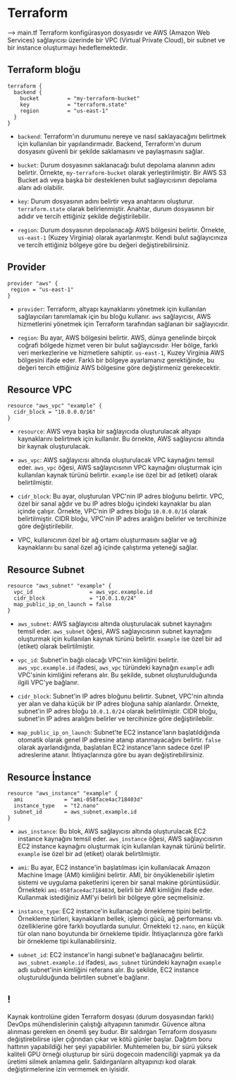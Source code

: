 # Terraform

--> main.tf Terraform konfigürasyon dosyasıdır ve AWS (Amazon Web Services) sağlayıcısı üzerinde bir VPC (Virtual Private Cloud), bir subnet ve bir instance oluşturmayı hedeflemektedir. 

## Terraform bloğu

```hcl
terraform {
  backend {
    bucket         = "my-terraform-bucket"
    key            = "terraform.state"
    region         = "us-east-1"
  }
}
```

- `backend`: Terraform'ın durumunu nereye ve nasıl saklayacağını belirtmek için kullanılan bir yapılandırmadır. Backend, Terraform'ın durum dosyasını güvenli bir şekilde saklamasını ve paylaşmasını sağlar.

- `bucket`: Durum dosyasının saklanacağı bulut depolama alanının adını belirtir. Örnekte, `my-terraform-bucket` olarak yerleştirilmiştir. Bir AWS S3 Bucket adı veya başka bir desteklenen bulut sağlayıcısının depolama alanı adı olabilir.

- `key`: Durum dosyasının adını belirtir veya anahtarını oluşturur. `terraform.state` olarak belirlenmiştir. Anahtar, durum dosyasının bir adıdır ve tercih ettiğiniz şekilde değiştirilebilir.

- `region`: Durum dosyasının depolanacağı AWS bölgesini belirtir. Örnekte, `us-east-1` (Kuzey Virginia) olarak ayarlanmıştır. Kendi bulut sağlayıcınıza ve tercih ettiğiniz bölgeye göre bu değeri değiştirebilirsiniz.

## Provider

```hcl
provider "aws" {
 region = "us-east-1"
}
```

- `provider`: Terraform, altyapı kaynaklarını yönetmek için kullanılan sağlayıcıları tanımlamak için bu bloğu kullanır. `aws` sağlayıcısı, AWS hizmetlerini yönetmek için Terraform tarafından sağlanan bir sağlayıcıdır.

- `region`: Bu ayar, AWS bölgesini belirtir. AWS, dünya genelinde birçok coğrafi bölgede hizmet veren bir bulut sağlayıcısıdır. Her bölge, farklı veri merkezlerine ve hizmetlere sahiptir. `us-east-1`, Kuzey Virginia AWS bölgesini ifade eder. Farklı bir bölgeye ayarlamanız gerektiğinde, bu değeri tercih ettiğiniz AWS bölgesine göre değiştirmeniz gerekecektir.

## Resource VPC

```hcl
resource "aws_vpc" "example" {
  cidr_block = "10.0.0.0/16"
}
```

- `resource`: AWS veya başka bir sağlayıcıda oluşturulacak altyapı kaynaklarını belirtmek için kullanılır. Bu örnekte, AWS sağlayıcısı altında bir kaynak oluşturulacak.

- `aws_vpc`: AWS sağlayıcısı altında oluşturulacak VPC kaynağını temsil eder. `aws_vpc` öğesi, AWS sağlayıcısının VPC kaynağını oluşturmak için kullanılan kaynak türünü belirtir. `example` ise özel bir ad (etiket) olarak belirtilmiştir.

- `cidr_block`: Bu ayar, oluşturulan VPC'nin IP adres bloğunu belirtir. VPC, özel bir sanal ağdır ve bu IP adres bloğu içindeki kaynaklar bu alan içinde çalışır. Örnekte, VPC'nin IP adres bloğu `10.0.0.0/16` olarak belirtilmiştir. CIDR bloğu, VPC'nin IP adres aralığını belirler ve tercihinize göre değiştirilebilir.

- VPC, kullanıcının özel bir ağ ortamı oluşturmasını sağlar ve ağ kaynaklarını bu sanal özel ağ içinde çalıştırma yeteneği sağlar.

## Resource Subnet

```hcl
resource "aws_subnet" "example" {
  vpc_id                  = aws_vpc.example.id
  cidr_block              = "10.0.1.0/24"
  map_public_ip_on_launch = false
}
```

- `aws_subnet`: AWS sağlayıcısı altında oluşturulacak subnet kaynağını temsil eder. `aws_subnet` öğesi, AWS sağlayıcısının subnet kaynağını oluşturmak için kullanılan kaynak türünü belirtir. `example` ise özel bir ad (etiket) olarak belirtilmiştir.

- `vpc_id`: Subnet'in bağlı olacağı VPC'nin kimliğini belirtir. `aws_vpc.example.id` ifadesi, `aws_vpc` türündeki kaynağın `example` adlı VPC'sinin kimliğini referans alır. Bu şekilde, subnet oluşturulduğunda ilgili VPC'ye bağlanır.

- `cidr_block`: Subnet'in IP adres bloğunu belirtir. Subnet, VPC'nin altında yer alan ve daha küçük bir IP adres bloğuna sahip alanlardır. Örnekte, subnet'in IP adres bloğu `10.0.1.0/24` olarak belirtilmiştir. CIDR bloğu, subnet'in IP adres aralığını belirler ve tercihinize göre değiştirilebilir.

- `map_public_ip_on_launch`: Subnet'te EC2 instance'ların başlatıldığında otomatik olarak genel IP adresine atanıp atanmayacağını belirtir. `false` olarak ayarlandığında, başlatılan EC2 instance'ların sadece özel IP adreslerine atanır. İhtiyaçlarınıza göre bu ayarı değiştirebilirsiniz.

## Resource İnstance

```hcl
resource "aws_instance" "example" {
  ami             = "ami-058face4ac718403d"
  instance_type   = "t2.nano"
  subnet_id       = aws_subnet.example.id
}
```

- `aws_instance`: Bu blok, AWS sağlayıcısı altında oluşturulacak EC2 instance kaynağını temsil eder. `aws_instance` öğesi, AWS sağlayıcısının EC2 instance kaynağını oluşturmak için kullanılan kaynak türünü belirtir. `example` ise özel bir ad (etiket) olarak belirtilmiştir.

- `ami`: Bu ayar, EC2 instance'in başlatılması için kullanılacak Amazon Machine Image (AMI) kimliğini belirtir. AMI, bir önyüklenebilir işletim sistemi ve uygulama paketlerini içeren bir sanal makine görüntüsüdür. Örnekteki `ami-058face4ac718403d`, belirli bir AMI kimliğini ifade eder. Kullanmak istediğiniz AMI'yi belirli bir bölgeye göre seçmelisiniz.

- `instance_type`: EC2 instance'in kullanacağı örnekleme tipini belirtir. Örnekleme türleri, kaynakların bellek, işlemci gücü, ağ performansı vb. özelliklerine göre farklı boyutlarda sunulur. Örnekteki `t2.nano`, en küçük tür olan nano boyutunda bir örnekleme tipidir. İhtiyaçlarınıza göre farklı bir örnekleme tipi kullanabilirsiniz.

- `subnet_id`: EC2 instance'in hangi subnet'e bağlanacağını belirtir. `aws_subnet.example.id` ifadesi, `aws_subnet` türündeki kaynağın `example` adlı subnet'inin kimliğini referans alır. Bu şekilde, EC2 instance oluşturulduğunda belirtilen subnet'e bağlanır.

## !

Kaynak kontrolüne giden Terraform dosyası (durum dosyasından farklı) DevOps mühendislerinin çalıştığı altyapının tanımıdır.
Güvence altına alınması gereken en önemli şey budur.
Bir saldırgan Terraform dosyasını değiştirebilirse işler çığrından çıkar ve kötü günler başlar.
Dağıtım boru hattının yapabildiği her şeyi yapabilirler.
Muhtemelen bu, bir sürü yüksek kaliteli GPU örneği oluşturup bir sürü dogecoin madenciliği yapmak ya da
üretimi silmek anlamına gelir. Saldırganların altyapınızı kod olarak değiştirmelerine izin vermemek en iyisidir.

